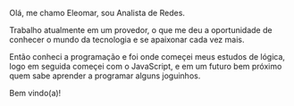 Olá, me chamo Eleomar, sou Analista de Redes.

Trabalho atualmente em um provedor, o que me deu a oportunidade de conhecer o mundo da tecnologia e se apaixonar cada vez mais.

Então conheci a programação e foi onde começei meus estudos de lógica, logo em seguida começei com o JavaScript, e em um futuro bem próximo quem sabe aprender a programar alguns joguinhos.


Bem vindo(a)!
